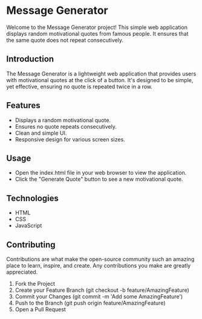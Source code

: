 # Message Generator

Welcome to the Message Generator project! This simple web application displays random motivational quotes from famous people. It ensures that the same quote does not repeat consecutively.

## Introduction

The Message Generator is a lightweight web application that provides users with motivational quotes at the click of a button. It's designed to be simple, yet effective, ensuring no quote is repeated twice in a row.

## Features

- Displays a random motivational quote.
- Ensures no quote repeats consecutively.
- Clean and simple UI.
- Responsive design for various screen sizes.

## Usage
- Open the index.html file in your web browser to view the application.
- Click the "Generate Quote" button to see a new motivational quote.

## Technologies
- HTML
- CSS
- JavaScript

## Contributing
Contributions are what make the open-source community such an amazing place to learn, inspire, and create. Any contributions you make are greatly appreciated.

1. Fork the Project
2. Create your Feature Branch (git checkout -b feature/AmazingFeature)
3. Commit your Changes (git commit -m 'Add some AmazingFeature')
4. Push to the Branch (git push origin feature/AmazingFeature)
5. Open a Pull Request
